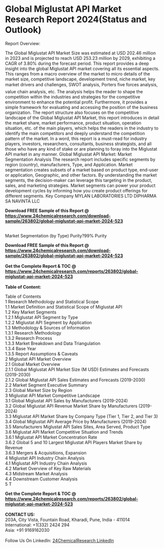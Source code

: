 <h1>Global Miglustat API Market Research Report 2024(Status and Outlook)</h1><p>Report Overview:</p><p>
The Global Miglustat API Market Size was estimated at USD 202.46  million in 2023 and is projected to reach USD 253.23  million by 2029, exhibiting a CAGR of 3.80% during the forecast period. 
This report provides a deep insight into the global Miglustat API market covering all its essential aspects. This ranges from a macro overview of the market to micro details of the market size, competitive landscape, development trend, niche market, key market drivers and challenges, SWOT analysis, Porters five forces analysis, value chain analysis, etc. 
The analysis helps the reader to shape the competition within the industries and strategies for the competitive environment to enhance the potential profit. Furthermore, it provides a simple framework for evaluating and accessing the position of the business organization. The report structure also focuses on the competitive landscape of the Global Miglustat API Market, this report introduces in detail the market share, market performance, product situation, operation situation, etc. of the main players, which helps the readers in the industry to identify the main competitors and deeply understand the competition pattern of the market.
In a word, this report is a must-read for industry players, investors, researchers, consultants, business strategists, and all those who have any kind of stake or are planning to foray into the Miglustat API market in any manner.
Global Miglustat API Market: Market Segmentation Analysis
The research report includes specific segments by region (country), manufacturers, Type, and Application. Market segmentation creates subsets of a market based on product type, end-user or application, Geographic, and other factors. By understanding the market segments, the decision-maker can leverage this targeting in the product, sales, and marketing strategies. Market segments can power your product development cycles by informing how you create product offerings for different segments.
Key Company
MYLAN LABORATORIES LTD
DIPHARMA SA
NAVINTA LLC</p><div><b>Download FREE Sample of this Report @ 
            <a href="https://www.24chemicalresearch.com/download-sample/263802/global-miglustat-api-market-2024-523">
            https://www.24chemicalresearch.com/download-sample/263802/global-miglustat-api-market-2024-523</a></b></div><br><p>
Market Segmentation (by Type)
Purity?99%
Purity</p><div><b>Download FREE Sample of this Report @ 
            <a href="https://www.24chemicalresearch.com/download-sample/263802/global-miglustat-api-market-2024-523">
            https://www.24chemicalresearch.com/download-sample/263802/global-miglustat-api-market-2024-523</a></b></div><br><div><b>Get the Complete Report & TOC @ 
            <a href="https://www.24chemicalresearch.com/reports/263802/global-miglustat-api-market-2024-523">
            https://www.24chemicalresearch.com/reports/263802/global-miglustat-api-market-2024-523</a></b></div><br>
            <b>Table of Content:</b><p>Table of Contents<br />
1 Research Methodology and Statistical Scope<br />
1.1 Market Definition and Statistical Scope of Miglustat API<br />
1.2 Key Market Segments<br />
1.2.1 Miglustat API Segment by Type<br />
1.2.2 Miglustat API Segment by Application<br />
1.3 Methodology & Sources of Information<br />
1.3.1 Research Methodology<br />
1.3.2 Research Process<br />
1.3.3 Market Breakdown and Data Triangulation<br />
1.3.4 Base Year<br />
1.3.5 Report Assumptions & Caveats<br />
2 Miglustat API Market Overview<br />
2.1 Global Market Overview<br />
2.1.1 Global Miglustat API Market Size (M USD) Estimates and Forecasts (2019-2030)<br />
2.1.2 Global Miglustat API Sales Estimates and Forecasts (2019-2030)<br />
2.2 Market Segment Executive Summary<br />
2.3 Global Market Size by Region<br />
3 Miglustat API Market Competitive Landscape<br />
3.1 Global Miglustat API Sales by Manufacturers (2019-2024)<br />
3.2 Global Miglustat API Revenue Market Share by Manufacturers (2019-2024)<br />
3.3 Miglustat API Market Share by Company Type (Tier 1, Tier 2, and Tier 3)<br />
3.4 Global Miglustat API Average Price by Manufacturers (2019-2024)<br />
3.5 Manufacturers Miglustat API Sales Sites, Area Served, Product Type<br />
3.6 Miglustat API Market Competitive Situation and Trends<br />
3.6.1 Miglustat API Market Concentration Rate<br />
3.6.2 Global 5 and 10 Largest Miglustat API Players Market Share by Revenue<br />
3.6.3 Mergers & Acquisitions, Expansion<br />
4 Miglustat API Industry Chain Analysis<br />
4.1 Miglustat API Industry Chain Analysis<br />
4.2 Market Overview of Key Raw Materials<br />
4.3 Midstream Market Analysis<br />
4.4 Downstream Customer Analysis<br />
5 T</p><div><b>Get the Complete Report & TOC @ 
            <a href="https://www.24chemicalresearch.com/reports/263802/global-miglustat-api-market-2024-523">
            https://www.24chemicalresearch.com/reports/263802/global-miglustat-api-market-2024-523</a></b></div><br><b>CONTACT US:</b><br>
            203A, City Vista, Fountain Road, Kharadi, Pune, India - 411014<br>
            International: +1(332) 2424 294<br>
            Asia: +91 9169162030 <br><br>
            Follow Us On LinkedIn: <a href="https://www.linkedin.com/company/24chemicalresearch/">24ChemicalResearch LinkedIn</a>